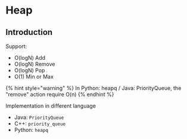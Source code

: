 # Heap

## Introduction

Support: 

* O\(logN\) Add 
* O\(logN\) Remove
* O\(logN\) Pop
* O\(1\) Min or Max

{% hint style="warning" %}
In Python: heapq / Java: PriorityQueue, the "remove" action require O\(n\)
{% endhint %}

Implementation in different language

* Java: `PriorityQueue`
* C++: `priority_queue`
* Python: `heapq`

